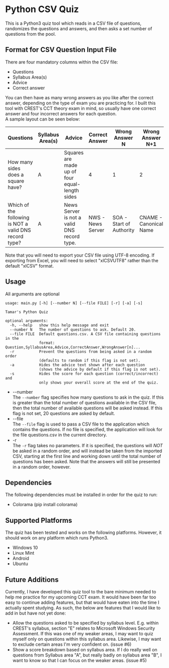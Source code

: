 # Python CSV Quiz
This is a Python3 quiz tool which reads in a CSV file of questions, randomizes the questions and answers, and then asks a set number of questions from the pool.

## Format for CSV Question Input File
There are four mandatory columns within the  CSV file:
* Questions
* Syllabus Area(s)
* Advice
* Correct answer  

You can then have as many wrong answers as you like after the correct answer, depending on the type of exam you are practicing for. I built this tool with CREST's CCT theory exam in mind, so usually have one correct answer and four incorrect answers for each question.  
A sample layout can be seen below:

| Questions   |      Syllabus Area(s)      |  Advice | Correct Answer | Wrong Answer N | Wrong Answer N+1 | Wrong Answer n+x
|----------|-------------|------|---|---|---|---|
| How many sides does a square have? |  A | Squares are made up of four equal-length sides | 4 | 1 | 2 |3 |
| Which of the following is NOT a valid DNS record type? |    A | News Server is not a valid DNS record type. | NWS - News Server   |   SOA - Start of Authority | CNAME - Canonical Name | MX - Mail eXchange |

Note that you will need to export your CSV file using UTF-8 encoding. If exporting from Excel, you will need to select "xlCSVUTF8" rather than the default "xlCSV" format.

## Usage
All arguments are optional

~~~~
usage: main.py [-h] [--number N] [--file FILE] [-r] [-a] [-s]

Tamar's Python Quiz

optional arguments:  
  -h, --help   show this help message and exit  
  --number N   The number of questions to ask. Default 20.  
  --file FILE  Default questions.csv. A CSV file containing questions in the
               format: Question,SyllabusArea,Advice,CorrectAnswer,WrongAnswer[n]...  
  -r           Prevent the questions from being asked in a random order
               (defaults to random if this flag is not set).
  -a           Hides the advice text shown after each question
               (shows the advice by default if this flag is not set).
  -s           Hides the score for each question (correct/incorrect) and
               only shows your overall score at the end of the quiz.  
~~~~

* --number  
The `--number` flag specifies how many questions to ask in the quiz. If this is greater than the total number of questions available in the CSV file, then the total number of available questions will be asked instead. If this flag is not set, 20 questions are asked by default.  
* --file  
The `--file` flag is used to pass a CSV file to the application which contains the questions. If no file is specified, the application will look for the file questions.csv in the current directory.  
* -r  
The `-r` flag takes no parameters. If it is specified, the questions will *NOT* be asked in a random order, and will instead be taken from the imported CSV, starting at the first line and working down until the total number of questions has been asked. Note that the answers will still be presented in a random order, however.

## Dependencies
The following dependencies must be installed in order for the quiz to run:
* Colorama (pip install colorama)

## Supported Platforms
The quiz has been tested and works on the following platforms. However, it should work on any platform which runs Python3.
* Windows 10
* Linux Mint
* Android
* Ubuntu

## Future Additions  
Currently, I have developed this quiz tool to the bare minimum needed to help me practice for my upcoming CCT exam. It would have been far too easy to continue adding features, but that would have eaten into the time I actually spent studying. As such, the below are features that I would like to add in but have not yet done:
* Allow the questions asked to be specified by syllabus level. E.g. within CREST's syllabus, section "E" relates to Microsoft Windows Security Assessment. If this was one of my weaker areas, I may want to quiz myself only on questions within this syllabus area. Likewise, I may want to exclude certain areas I'm very confident on. (issue #6)
* Show a score breakdown based on syllabus area. If I do really well on questions from Syllabus area "A", but really badly on syllabus area "B", I want to know so that I can focus on the weaker areas. (issue #5)